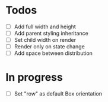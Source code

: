 # Todos

- [ ] Add full width and height
- [ ] Add parent styling inheritance
- [ ] Set child width on render
- [ ] Render only on state change
- [ ] Add space between distribution

# In progress

- [ ] Set "row" as default Box orientation
